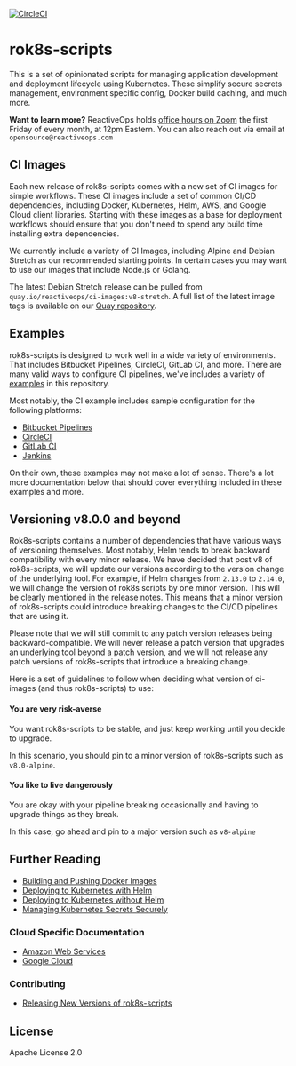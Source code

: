 [![CircleCI](https://circleci.com/gh/reactiveops/rok8s-scripts.svg?style=svg)](https://circleci.com/gh/reactiveops/rok8s-scripts)

# rok8s-scripts

This is a set of opinionated scripts for managing application development and deployment lifecycle using Kubernetes. These simplify secure secrets management, environment specific config, Docker build caching, and much more.

**Want to learn more?** ReactiveOps holds [office hours on Zoom](https://zoom.us/j/242508205) the first Friday of every month, at 12pm Eastern. You can also reach out via email at `opensource@reactiveops.com`

## CI Images

Each new release of rok8s-scripts comes with a new set of CI images for simple workflows. These CI images include a set of common CI/CD dependencies, including Docker, Kubernetes, Helm, AWS, and Google Cloud client libraries. Starting with these images as a base for deployment workflows should ensure that you don't need to spend any build time installing extra dependencies.

We currently include a variety of CI Images, including Alpine and Debian Stretch as our recommended starting points. In certain cases you may want to use our images that include Node.js or Golang.

The latest Debian Stretch release can be pulled from `quay.io/reactiveops/ci-images:v8-stretch`. A full list of the latest image tags is available on our [Quay repository](https://quay.io/repository/reactiveops/ci-images).

## Examples

rok8s-scripts is designed to work well in a wide variety of environments. That includes Bitbucket Pipelines, CircleCI, GitLab CI, and more. There are many valid ways to configure CI pipelines, we've includes a variety of [examples](/examples) in this repository.

Most notably, the CI example includes sample configuration for the following platforms:

- [Bitbucket Pipelines](/examples/ci/bitbucket-pipelines.yml)
- [CircleCI](/examples/ci/.circleci/config.yml)
- [GitLab CI](/examples/ci/.gitlab-ci.yml)
- [Jenkins](/examples/ci/Jenkinsfile)

On their own, these examples may not make a lot of sense. There's a lot more documentation below that should cover everything included in these examples and more.

## Versioning v8.0.0 and beyond

Rok8s-scripts contains a number of dependencies that have various ways of versioning themselves. Most notably, Helm tends to break backward compatibility with every minor release. We have decided that post v8 of rok8s-scripts, we will update our versions according to the version change of the underlying tool. For example, if Helm changes from `2.13.0` to `2.14.0`, we will change the version of rok8s scripts by one minor version. This will be clearly mentioned in the release notes. This means that a minor version of rok8s-scripts could introduce breaking changes to the CI/CD pipelines that are using it.

Please note that we will still commit to any patch version releases being backward-compatible. We will never release a patch version that upgrades an underlying tool beyond a patch version, and we will not release any patch versions of rok8s-scripts that introduce a breaking change.

Here is a set of guidelines to follow when deciding what version of ci-images (and thus rok8s-scripts) to use:

#### You are very risk-averse

You want rok8s-scripts to be stable, and just keep working until you decide to upgrade.

In this scenario, you should pin to a minor version of rok8s-scripts such as `v8.0-alpine`.

#### You like to live dangerously

You are okay with your pipeline breaking occasionally and having to upgrade things as they break.

In this case, go ahead and pin to a major version such as `v8-alpine`

## Further Reading

- [Building and Pushing Docker Images](/docs/docker.md)
- [Deploying to Kubernetes with Helm](/docs/helm.md)
- [Deploying to Kubernetes without Helm](/docs/without_helm.md)
- [Managing Kubernetes Secrets Securely](/docs/secrets.md)

### Cloud Specific Documentation
- [Amazon Web Services](/docs/aws.md)
- [Google Cloud](/docs/gcp.md)

### Contributing
- [Releasing New Versions of rok8s-scripts](/docs/releasing.md)

## License
Apache License 2.0
